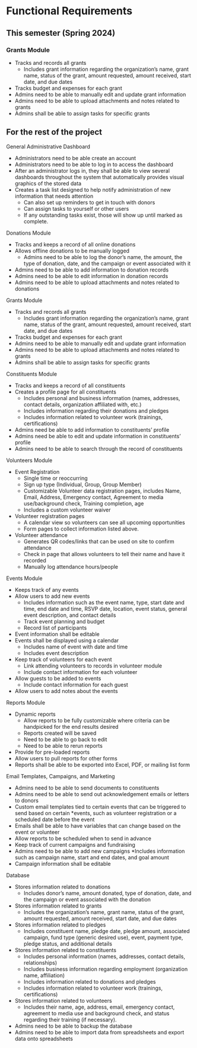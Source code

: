 # Functional Requirements

## This semester (Spring 2024)

### Grants Module 
* Tracks and records all grants 
  * Includes grant information regarding the organization’s name, grant name, status of the grant, amount requested, amount received, start date, and due dates 
* Tracks budget and expenses for each grant 
* Admins need to be able to manually edit and update grant information 
* Admins need to be able to upload attachments and notes related to grants 
* Admins shall be able to assign tasks for specific grants 

## For the rest of the project

General Administrative Dashboard  
* Administrators need to be able create an account 
* Administrators need to be able to log in to access the dashboard 
* After an administrator logs in, they shall be able to view several dashboards throughout the system that automatically provides visual graphics of the stored data 
* Creates a task list designed to help notify administration of new information that needs attention 
  * Can also set up reminders to get in touch with donors  
  * Can assign tasks to yourself or other users  
  * If any outstanding tasks exist, those will show up until marked as complete. 

Donations Module 
* Tracks and keeps a record of all online donations 
* Allows offline donations to be manually logged 
  * Admins need to be able to log the donor’s name, the amount, the type of donation, date, and the campaign or event associated with it 
* Admins need to be able to add information to donation records 
* Admins need to be able to edit information in donation records 
* Admins need to be able to upload attachments and notes related to donations 

Grants Module 
* Tracks and records all grants 
  * Includes grant information regarding the organization’s name, grant name, status of the grant, amount requested, amount received, start date, and due dates 
* Tracks budget and expenses for each grant 
* Admins need to be able to manually edit and update grant information 
* Admins need to be able to upload attachments and notes related to grants 
* Admins shall be able to assign tasks for specific grants 

Constituents Module 
* Tracks and keeps a record of all constituents  
* Creates a profile page for all constituents 
  * Includes personal and business information (names, addresses, contact details, organization affiliated with, etc.)  
  * Includes information regarding their donations and pledges 
  * Includes information related to volunteer work (trainings, certifications) 
* Admins need be able to add information to constituents’ profile 
* Admins need be able to edit and update information in constituents’ profile 
* Admins need to be able to search through the record of constituents 

Volunteers Module 
* Event Registration 
  * Single time or reoccurring 
  * Sign up type (Individual, Group, Group Member) 
  * Customizable Volunteer data registration pages, includes Name, Email, Address, Emergency contact, Agreement to media use/background check, Training completion, age 
  * Includes a custom volunteer waiver  
* Volunteer registration pages 
  * A calendar view so volunteers can see all upcoming opportunities 
  * Form pages to collect information listed above. 
* Volunteer attendance 
  * Generates QR codes/links that can be used on site to confirm attendance 
  * Check in page that allows volunteers to tell their name and have it recorded 
  * Manually log attendance hours/people 

Events Module 
* Keeps track of any events  
* Allow users to add new events 
  * Includes information such as the event name, type, start date and time, end date and time, RSVP date, location, event status, general event description, and contact details 
  * Track event planning and budget  
  * Record list of participants 
* Event information shall be editable 
* Events shall be displayed using a calendar  
  * Includes name of event with date and time 
  * Includes event description 
* Keep track of volunteers for each event 
  * Link attending volunteers to records in volunteer module 
  * Include contact information for each volunteer 
* Allow guests to be added to events 
  * Include contact information for each guest 
* Allow users to add notes about the events 

Reports Module 
* Dynamic reports 
  * Allow reports to be fully customizable where criteria can be handpicked for the end results desired 
  * Reports created will be saved  
  * Need to be able to go back to edit 
  * Need to be able to rerun reports 
* Provide for pre-loaded reports  
* Allow users to pull reports for other forms 
* Reports shall be able to be exported into Excel, PDF, or mailing list form 

Email Templates, Campaigns, and Marketing 
* Admins need to be able to send documents to constituents  
* Admins need to be able to send out acknowledgement emails or letters to donors 
* Custom email templates tied to certain events that can be triggered to send based on certain *events, such as volunteer registration or a scheduled date before the event 
* Emails shall be able to have variables that can change based on the event or volunteer 
* Allow reports to be scheduled when to send in advance 
* Keep track of current campaigns and fundraising 
* Admins need to be able to add new campaigns 
  *Includes information such as campaign name, start and end dates, and goal amount 
* Campaign information shall be editable 

Database 
* Stores information related to donations 
  * Includes donor’s name, amount donated, type of donation, date, and the campaign or event associated with the donation 
* Stores information related to grants 
  * Includes the organization’s name, grant name, status of the grant, amount requested, amount received, start date, and due dates 
* Stores information related to pledges 
  * Includes constituent name, pledge date, pledge amount, associated campaign, fund type (generic desired use), event, payment type, pledge status, and additional details 
* Stores information related to constituents 
  * Includes personal information (names, addresses, contact details, relationships) 
  * Includes business information regarding employment (organization name, affiliation) 
  * Includes information related to donations and pledges  
  * Includes information related to volunteer work (trainings, certifications) 
* Stores information related to volunteers 
  * Includes their name, age, address, email, emergency contact, agreement to media use and background check, and status regarding their training (if necessary). 
* Admins need to be able to backup the database 
* Admins need to be able to import data from spreadsheets and export data onto spreadsheets 